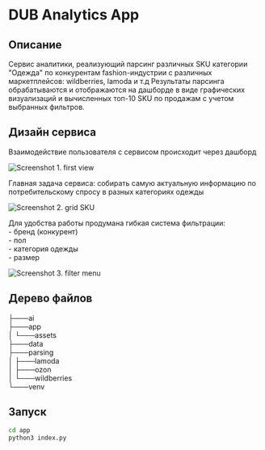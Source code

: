 # DUB Analytics App

## Описание

Сервис аналитики, реализующий парсинг различных SKU категории "Одежда" по конкурентам fashion-индустрии с различных маркетплейсов: wildberries, lamoda и т.д
Результаты парсинга обрабатываются и отображаются на дашборде в виде графических визуализаций и вычисленных топ-10 SKU по продажам с учетом выбранных фильтров.   

## Дизайн сервиса

Взаимодействие пользователя с сервисом происходит через дашборд  

![Screenshot 1. first view](https://github.com/evabronskayaa/dub-analytics-app/raw/master/assets/img/first_view.png)  

Главная задача сервиса: собирать самую актуальную информацию по потребительскому спросу в разных категориях одежды  

![Screenshot 2. grid SKU](https://github.com/evabronskayaa/dub-analytics-app/raw/master/assets/img/grid_SKU.png)  

Для удобства работы продумана гибкая система фильтрации:  
    - бренд (конкурент)  
    - пол  
    - категория одежды  
    - размер  

![Screenshot 3. filter menu](https://github.com/evabronskayaa/dub-analytics-app/raw/master/assets/img/filter_menu.png)  

## Дерево файлов

├───ai  
├───app  
│   └───assets  
├───data  
├───parsing  
│   ├───lamoda  
│   ├───ozon  
│   └───wildberries  
└───venv  

## Запуск

```bash
cd app
python3 index.py
```